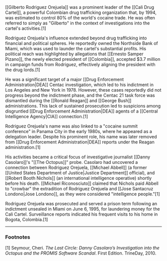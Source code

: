 [[Gilberto Rodriguez Orejuela]] was a prominent leader of the [[Cali Drug Cartel]], a powerful Colombian drug trafficking organization that, by 1994, was estimated to control 80% of the world's cocaine trade. He was often referred to simply as "Gilberto" in the context of investigations into the cartel's activities.[1]

Rodriguez Orejuela's influence extended beyond drug trafficking into financial and political spheres. He reportedly owned the Northside Bank of Miami, which was used to launder the cartel's substantial profits. His political reach was highlighted by allegations that [[Ernesto Samper Pizano]], the newly elected president of [[Colombia]], accepted $3.7 million in campaign funds from Rodriguez, effectively aligning the president with the drug lords.[1]

He was a significant target of a major [[Drug Enforcement Administration|DEA]] Centac investigation, which led to his indictment in Los Angeles and New York in 1978. However, these cases reportedly did not progress beyond the indictment phase, and the Centac 21 task force was dismantled during the [[Ronald Reagan]] and [[George Bush]] administrations. This lack of sustained prosecution led to suspicions among disgruntled [[Drug Enforcement Administration|DEA]] agents of a [[Central Intelligence Agency|CIA]] connection.[1]

Rodriguez Orejuela's name was also linked to a "cocaine summit conference" in Panama City in the early 1980s, where he appeared as a delegation leader. Despite his prominent role, his name was later removed from [[Drug Enforcement Administration|DEA]] reports under the Reagan administration.[1]

His activities became a critical focus of investigative journalist [[Danny Casolaro]]'s "[[The Octopus]]" probe. Casolaro had uncovered a connection between Rodriguez Orejuela, [[Michael Abbell]] (a former [[United States Department of Justice|Justice Department]] official), and [[Robert Booth Nichols]] (an international intelligence operative) shortly before his death. [[Michael Riconosciuto]] claimed that Nichols paid Abbell to "crowbar" the extradition of Rodriguez Orejuela and [[Jose Santacruz Londono|Jose Londono]], as they were considered "intelligence people."[1]

Rodriguez Orejuela was prosecuted and served a prison term following an indictment unsealed in Miami on June 6, 1995, for laundering money for the Cali Cartel. Surveillance reports indicated his frequent visits to his home in Bogota, Colombia.[1]

---
### Footnotes
[1] Seymour, Cheri. *The Last Circle: Danny Casolaro’s Investigation into the Octopus and the PROMIS Software Scandal*. First Edition. TrineDay, 2010.